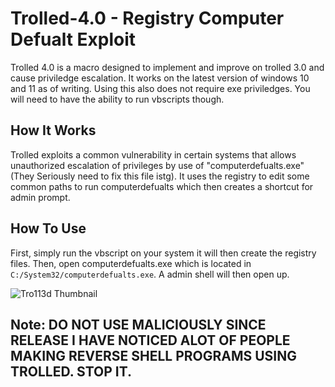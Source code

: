 # Trolled-4.0 - Registry Computer Defualt Exploit
Trolled 4.0 is a macro designed to implement and improve on trolled 3.0 and cause priviledge escalation. It works on the latest version of windows 10 and 11 as of writing. Using this also does not require exe priviledges. You will need to have the ability to run vbscripts though.

## How It Works

Trolled exploits a common vulnerability in certain systems that allows unauthorized escalation of privileges by use of "computerdefualts.exe" (They Seriously need to fix this file istg). It uses the registry to edit some common paths to run computerdefualts which then creates a shortcut for admin prompt.

## How To Use
First, simply run the vbscript on your system it will then create the registry files. Then, open computerdefualts.exe which is located in ``C:/System32/computerdefualts.exe``. A admin shell will then open up.

![Tro113d Thumbnail](https://i.ibb.co/sFNsfMp/trolledsnapshot.jpg)

## Note: DO NOT USE MALICIOUSLY SINCE RELEASE I HAVE NOTICED ALOT OF PEOPLE MAKING REVERSE SHELL PROGRAMS USING TROLLED. STOP IT.
